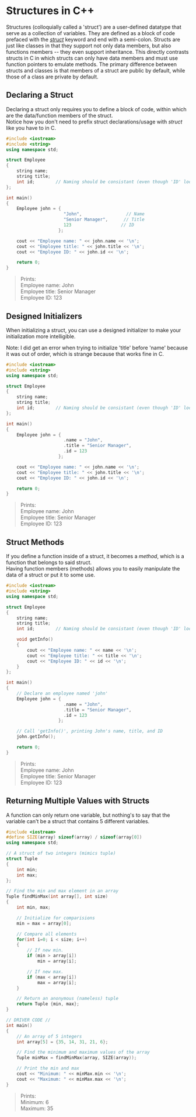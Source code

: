 # Structures in C++
Structures (colloquially called a 'struct') are a user-defined datatype that serve as a collection of variables. 
They are defined as a block of code prefaced with the [_struct_](https://docs.microsoft.com/en-us/cpp/cpp/struct-cpp?view=msvc-160) keyword and end with a semi-colon. 
Structs are just like classes in that they support not only data members, but also functions members -- they even support inheritance. This directly contrasts structs in C
in which structs can only have data members and must use function pointers to emulate methods. The primary difference between structs and classes is that members of a struct
are public by default, while those of a class are private by default.

## Declaring a Struct
Declaring a struct only requires you to define a block of code, within which are the data/function members of the struct. <br />
Notice how you don't need to prefix struct declarations/usage with _struct_ like you have to in C.

```C++
#include <iostream>
#include <string>
using namespace std;

struct Employee
{
    string name;
    string title;
    int id;        // Naming should be consistant (even though 'ID' looks better)
};

int main()
{
    Employee john = {
                      "John",                 // Name
                      "Senior Manager",      // Title
                      123                   // ID
                    };

    cout << "Employee name: " << john.name << '\n';
    cout << "Employee title: " << john.title << '\n';
    cout << "Employee ID: " << john.id << '\n';

    return 0;
}
```
> Prints: <br />
> Employee name: John <br />
> Employee title: Senior Manager <br />
> Employee ID: 123 <br />

## Designed Initializers
When initializing a struct, you can use a designed initializer to make your initialization more intelligible. <br />

Note: I did get an error when trying to initialize 'title' before 'name' because it was out of order, which is strange because that works fine in C.

```C++
#include <iostream>
#include <string>
using namespace std;

struct Employee
{
    string name;
    string title;
    int id;        // Naming should be consistant (even though 'ID' looks better)
};

int main()
{
    Employee john = {
                      .name = "John",
                      .title = "Senior Manager",
                      .id = 123
                    };

    cout << "Employee name: " << john.name << '\n';
    cout << "Employee title: " << john.title << '\n';
    cout << "Employee ID: " << john.id << '\n';

    return 0;
}
```
> Prints: <br />
> Employee name: John <br />
> Employee title: Senior Manager <br />
> Employee ID: 123 <br />

## Struct Methods
If you define a function inside of a struct, it becomes a _method_, which is a function that belongs to said struct. <br />
Having function members (methods) allows you to easily manipulate the data of a struct or put it to some use. <br />


```C++
#include <iostream>
#include <string>
using namespace std;

struct Employee
{
    string name;
    string title;
    int id;        // Naming should be consistant (even though 'ID' looks better)

    void getInfo()
    {
        cout << "Employee name: " << name << '\n';
        cout << "Employee title: " << title << '\n';
        cout << "Employee ID: " << id << '\n';
    }
};

int main()
{
    // Declare an employee named 'john'
    Employee john = {
                      .name = "John",
                      .title = "Senior Manager",
                      .id = 123
                    };

    // Call 'getInfo()', printing John's name, title, and ID
    john.getInfo();

    return 0;
}
```
> Prints: <br />
> Employee name: John <br />
> Employee title: Senior Manager <br />
> Employee ID: 123 <br />


## Returning Multiple Values with Structs
A function can only return one variable, but nothing's to say that the variable can't be a struct that contains 5 different variables.

```C++
#include <iostream>
#define SIZE(array) sizeof(array) / sizeof(array[0])
using namespace std;

// A struct of two integers (mimics tuple)
struct Tuple
{
    int min;
    int max;
};

// Find the min and max element in an array
Tuple findMinMax(int array[], int size)
{
    int min, max;

    // Initialize for comparisions
    min = max = array[0];

    // Compare all elements
    for(int i=0; i < size; i++)
    {
        // If new min.
        if (min > array[i])
            min = array[i];

        // If new max.
        if (max < array[i])
            max = array[i];
    }

    // Return an anonymous (nameless) tuple
    return Tuple {min, max};
}

// DRIVER CODE //
int main()
{
    // An array of 5 integers
    int array[5] = {35, 14, 31, 21, 6};

    // Find the minimum and maximum values of the array
    Tuple minMax = findMinMax(array, SIZE(array));

    // Print the min and max
    cout << "Minimum: " << minMax.min << '\n';
    cout << "Maximum: " << minMax.max << '\n';
}
```
> Prints: <br />
> Minimum: 6 <br />
> Maximum: 35 <br />
